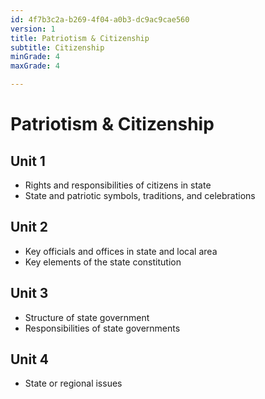 ```yaml
---
id: 4f7b3c2a-b269-4f04-a0b3-dc9ac9cae560
version: 1
title: Patriotism & Citizenship
subtitle: Citizenship
minGrade: 4
maxGrade: 4

---
```

# Patriotism & Citizenship


## Unit 1
* Rights and responsibilities of citizens in state
* State and patriotic symbols, traditions, and celebrations

## Unit 2
* Key officials and offices in state and local area
* Key elements of the state constitution

## Unit 3
* Structure of state government
* Responsibilities of state governments

## Unit 4
* State or regional issues